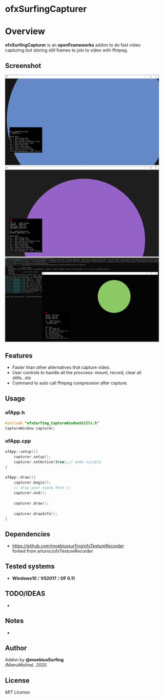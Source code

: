 ofxSurfingCapturer
=============================

# Overview
**ofxSurfingCapturer** is an **openFrameworks** addon to do fast video capturing but storing still frames to join to video with ffmpeg.

## Screenshot
![image](/readme_images/Capture1.PNG?raw=true "image")
![image](/readme_images/Capture2.PNG?raw=true "image")
![image](/readme_images/Capture3.PNG?raw=true "image")

## Features
- Faster than other alternatives that capture video.
- User controls to handle all the proccess: mount, record, clear all stills...etc
- Command to auto call ffmpeg compression after capture.

## Usage
 
### ofApp.h
```.cpp
#include "ofxSurfing_CaptureWindowStills.h"
CaptureWindow capturer;
```

### ofApp.cpp
```.cpp
ofApp::setup(){
	capturer.setup();
	capturer.setActive(true);// make visible
}

ofApp::draw(){
	capturer.begin();
	// draw your scene here //
	capturer.end();

	capturer.draw();

	capturer.drawInfo();
}
```

## Dependencies
- https://github.com/moebiussurfing/ofxTextureRecorder  
forked from arturoc/ofxTextureRecorder

## Tested systems
- **Windows10** / **VS2017** / **OF 0.11**

## TODO/IDEAS
* 

## Notes
*

## Author
Addon by **@moebiusSurfing**  
*(ManuMolina). 2020.*

## License
*MIT License.*